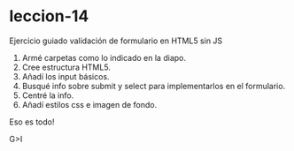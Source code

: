 # leccion-14
Ejercicio guiado validación de formulario en HTML5 sin JS

1. Armé carpetas como lo indicado en la diapo.
2. Cree estructura HTML5.
3. Añadí los input básicos.
4. Busqué info sobre submit y select para implementarlos en el formulario.
5. Centré la info.
6. Añadí estilos css e imagen de fondo.

Eso es todo!

G>I
